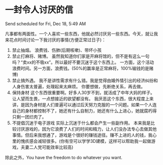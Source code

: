 # 一封令人讨厌的信

Send scheduled for Fri, Dec 18, 5:49 AM



凡事都有两面性。一个人喜欢一些东西，他就必然讨厌另一些东西。今天，就让我来花点时间讨论一下我讨厌的事情\(方便正常过日子\)：

1. 禁止抽烟。 浪费钱、伤肺\(后期咳嗽\)、带坏小孩
2. 禁止打麻将、赌博。 虽然我知道你们家是开麻将馆的，但不是有这么一句吗？“卖xx的不吸xx”。所以最好不要沉迷于这个东西上。 一方面，这个活动浪费时间。另一方面，浪费钱。\(50%的赢率是正常麻将，100%输钱的是赌博\)
3. 禁止搞外遇。 我不是讲性需求有什么错。我是觉得由婚外情引出的经济纠纷和人身伤害太普遍，处理起来太麻烦。 你要想做，先断绝关系，再去做。
4. 保持身材 这个东西很重要啊。好多人30岁不到，就活成了中年大妈的样子。让人望而生畏，一点想接近的欲望都没有。 我厌恶这个东西，很大程度上来讲，是因为身材是人们普遍可以通过后天努力克服的一个问题。如果一个人连自己的身材都控制不了，她还有什么自制力，她还有什么上进心，她就腐朽得只剩一团烂肉了。
5. 不提倡沉迷于电子游戏 实际上沉迷于什么都会产生一些副作用。 本来我是比较讨厌游戏的，因为它浪费了人们的时间和精力，让人们没办法专心去做其他事情。但后来我想通了，游戏是个很好的赚钱途径。赚不上进的人的钱，我心里的愧疚感会减轻很多。\(你有空可以学学3D建模，这样可以帮助我一起做游戏，夫妻二人党可能效率比较高\)

除此之外，You have the freedom to do whatever you want.

